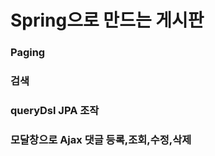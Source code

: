 # Spring으로 만드는 게시판

<h3>Paging</h3>
<h3>검색</h3>
<h3>queryDsl JPA 조작</h3>
<h3>모달창으로 Ajax 댓글 등록,조회,수정,삭제</h3> 
